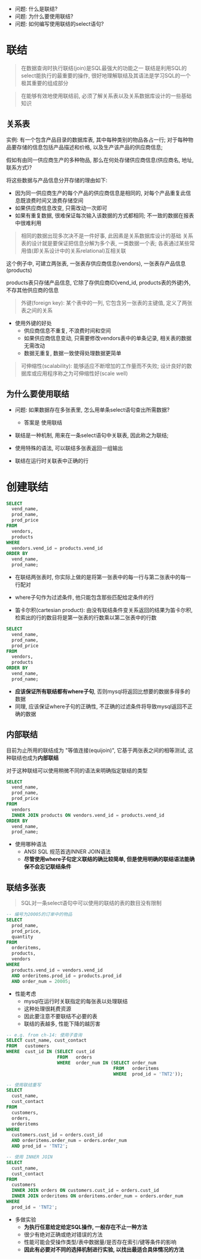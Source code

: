 + 问题: 什么是联结?
+ 问题: 为什么要使用联结?
+ 问题: 如何编写使用联结的select语句?

# 联结

> 在数据查询时执行联结(join)是SQL最强大的功能之一
> 联结是利用SQL的select能执行的最重要的操作, 很好地理解联结及其语法是学习SQL的一个极其重要的组成部分

> 在能够有效地使用联结前, 必须了解关系表以及关系数据库设计的一些基础知识

## 关系表

实例: 有一个包含产品目录的数据库表, 其中每种类别的物品各占一行; 对于每种物品要存储的信息包括产品描述和价格, 以及生产该产品的供应商信息;

假如有由同一供应商生产的多种物品, 那么在何处存储供应商信息(供应商名, 地址, 联系方式)?

将这些数据与产品信息分开存储的理由如下:

+ 因为同一供应商生产的每个产品的供应商信息是相同的, 对每个产品重复此信息既浪费时间又浪费存储空间
+ 如果供应商信息改变, 只需改动一次即可
+ 如果有重复数据, 很难保证每次输入该数据的方式都相同; 不一致的数据在报表中很难利用

> 相同的数据出现多次决不是一件好事, 此因素是关系数据库设计的基础
> 关系表的设计就是要保证把信息分解为多个表, 一类数据一个表; 各表通过某些常用值(即关系设计中的关系relational)互相关联

这个例子中, 可建立两张表, 一张表存供应商信息(vendors), 一张表存产品信息(products)

products表只存储产品信息, 它除了存供应商ID(vend_id, products表的外键)外, 不存其他供应商的信息

> 外键(foreign key): 某个表中的一列, 它包含另一张表的主键值, 定义了两张表之间的关系

+ 使用外键的好处
    + 供应商信息不重复, 不浪费时间和空间
    + 如果供应商信息变动, 只需要修改vendors表中的单条记录, 相关表的数据无需改动
    + 数据无重复, 数据一致使得处理数据更简单

> 可伸缩性(scalability): 能够适应不断增加的工作量而不失败; 设计良好的数据库或应用程序称之为可伸缩性好(scale well)

## 为什么要使用联结

+ 问题: 如果数据存在多张表里, 怎么用单条select语句查出所需数据?
    + 答案是 使用联结

+ 联结是一种机制, 用来在一条select语句中关联表, 因此称之为联结;
+ 使用特殊的语法, 可以联结多张表返回一组输出
+ 联结在运行时关联表中正确的行

# 创建联结

```sql
SELECT
  vend_name,
  prod_name,
  prod_price
FROM
  vendors,
  products
WHERE
  vendors.vend_id = products.vend_id
ORDER BY
  vend_name,
  prod_name;

```

+ 在联结两张表时, 你实际上做的是将第一张表中的每一行与第二张表中的每一行配对
+ where子句作为过滤条件, 他只能包含那些匹配给定条件的行

+ 笛卡尔积(cartesian product): 由没有联结条件变关系返回的结果为笛卡尔积, 检索出的行的数目将是第一张表的行数乘以第二张表中的行数

```sql
SELECT
  vend_name,
  prod_name,
  prod_price
FROM
  vendors,
  products
ORDER BY
  vend_name,
  prod_name;
```

+ **应该保证所有联结都有where子句**, 否则mysql将返回比想要的数据多得多的数据
+ 同理, 应该保证where子句的正确性, 不正确的过滤条件将导致mysql返回不正确的数据

## 内部联结

目前为止所用的联结成为 "等值连接(equijoin)", 它基于两张表之间的相等测试, 这种联结也成为**内部联结**

对于这种联结可以使用稍微不同的语法来明确指定联结的类型

```sql
SELECT
  vend_name,
  prod_name,
  prod_price
FROM
  vendors
  INNER JOIN products ON vendors.vend_id = products.vend_id
ORDER BY
  vend_name,
  prod_name;
```

+ 使用哪种语法
    + ANSI SQL 规范首选INNER JOIN语法
    + **尽管使用where子句定义联结的确比较简单, 但是使用明确的联结语法能确保不会忘记联结条件**

## 联结多张表

> SQL对一条select语句中可以使用的联结的表的数目没有限制

```sql
-- 编号为20005的订单中的物品
SELECT
  prod_name,
  prod_price,
  quantity
FROM
  orderitems,
  products,
  vendors
WHERE
  products.vend_id = vendors.vend_id
  AND orderitems.prod_id = products.prod_id
  AND order_num = 20005;
```

+ 性能考虑
    + mysql在运行时关联指定的每张表以处理联结
    + 这种处理很耗费资源
    + 因此要注意不要联结不必要的表
    + 联结的表越多, 性能下降的越厉害

```sql
-- e.g. from ch-14: 使用子查询
SELECT cust_name, cust_contact
FROM   customers
WHERE  cust_id IN (SELECT cust_id
                   FROM   orders
                   WHERE  order_num IN (SELECT order_num
                                        FROM   orderitems
                                        WHERE  prod_id = 'TNT2'));

-- 使用联结重写
SELECT
  cust_name,
  cust_contact
FROM
  customers,
  orders,
  orderitems
WHERE
  customers.cust_id = orders.cust_id
  AND orderitems.order_num = orders.order_num
  AND prod_id = 'TNT2';

-- 使用 INNER JOIN
SELECT
  cust_name,
  cust_contact
FROM
  customers
  INNER JOIN orders ON customers.cust_id = orders.cust_id
  INNER JOIN orderitems ON orderitems.order_num = orders.order_num
WHERE
  prod_id = 'TNT2';
```

+ 多做实验
    + **为执行任意给定给定SQL操作, 一般存在不止一种方法**
    + 很少有绝对正确或绝对错误的方法
    + 性能可能会受操作类型/表中数据量/是否存在索引/键等条件的影响
    + **因此有必要对不同的选择机制进行实验, 以找出最适合具体情况的方法**











